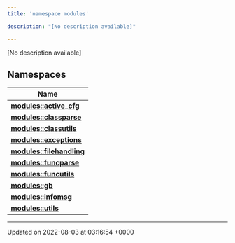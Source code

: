 ```yaml
---
title: 'namespace modules'

description: "[No description available]"

---
```







[No description available]

## Namespaces

| Name           |
| -------------- |
| **[modules::active_cfg](/documentation/code/gambit_sphinx/namespaces/namespacemodules_1_1active__cfg/)**  |
| **[modules::classparse](/documentation/code/gambit_sphinx/namespaces/namespacemodules_1_1classparse/)**  |
| **[modules::classutils](/documentation/code/gambit_sphinx/namespaces/namespacemodules_1_1classutils/)**  |
| **[modules::exceptions](/documentation/code/gambit_sphinx/namespaces/namespacemodules_1_1exceptions/)**  |
| **[modules::filehandling](/documentation/code/gambit_sphinx/namespaces/namespacemodules_1_1filehandling/)**  |
| **[modules::funcparse](/documentation/code/gambit_sphinx/namespaces/namespacemodules_1_1funcparse/)**  |
| **[modules::funcutils](/documentation/code/gambit_sphinx/namespaces/namespacemodules_1_1funcutils/)**  |
| **[modules::gb](/documentation/code/gambit_sphinx/namespaces/namespacemodules_1_1gb/)**  |
| **[modules::infomsg](/documentation/code/gambit_sphinx/namespaces/namespacemodules_1_1infomsg/)**  |
| **[modules::utils](/documentation/code/gambit_sphinx/namespaces/namespacemodules_1_1utils/)**  |






-------------------------------

Updated on 2022-08-03 at 03:16:54 +0000